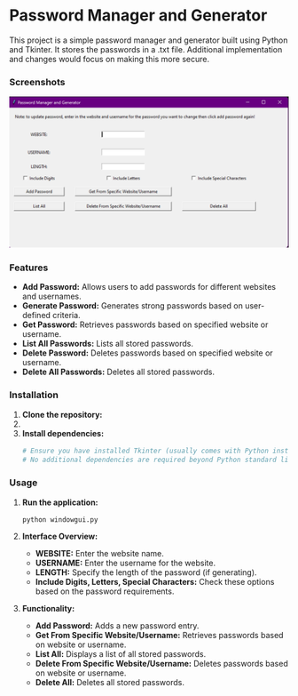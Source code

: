 
# Password Manager and Generator

This project is a simple password manager and generator built using Python and Tkinter. It stores the passwords in a .txt file. Additional implementation and changes would focus on making this more secure. 

### Screenshots

![Application Screenshot](photo.png)

### Features
- **Add Password:** Allows users to add passwords for different websites and usernames.
- **Generate Password:** Generates strong passwords based on user-defined criteria.
- **Get Password:** Retrieves passwords based on specified website or username.
- **List All Passwords:** Lists all stored passwords.
- **Delete Password:** Deletes passwords based on specified website or username.
- **Delete All Passwords:** Deletes all stored passwords.

### Installation
1. **Clone the repository:**
2. 
3. **Install dependencies:**
   ```bash
   # Ensure you have installed Tkinter (usually comes with Python installation)
   # No additional dependencies are required beyond Python standard library
   ```

### Usage
1. **Run the application:**
   ```bash
   python windowgui.py
   ```

2. **Interface Overview:**
   - **WEBSITE:** Enter the website name.
   - **USERNAME:** Enter the username for the website.
   - **LENGTH:** Specify the length of the password (if generating).
   - **Include Digits, Letters, Special Characters:** Check these options based on the password requirements.

3. **Functionality:**
   - **Add Password:** Adds a new password entry.
   - **Get From Specific Website/Username:** Retrieves passwords based on website or username.
   - **List All:** Displays a list of all stored passwords.
   - **Delete From Specific Website/Username:** Deletes passwords based on website or username.
   - **Delete All:** Deletes all stored passwords.


